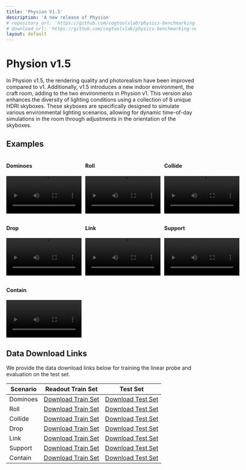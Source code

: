 ```yaml
---
title: 'Physion V1.5'
description: 'A new release of Physion'
# repository_url: 'https://github.com/cogtoolslab/physics-benchmarking-neurips2021'
# download_url: 'https://github.com/cogtoolslab/physics-benchmarking-neurips2021#downloading-the-physion-dataset'
layout: default
---
```

# Physion v1.5

In Physion v1.5, the rendering quality and photorealism have been improved compared to v1. Additionally, v1.5 introduces a new indoor environment, the craft room, adding to the two environments in Physion v1. This version also enhances the diversity of lighting conditions using a collection of 8 unique HDRI skyboxes. These skyboxes are specifically designed to simulate various environmental lighting scenarios, allowing for dynamic time-of-day simulations in the room through adjustments in the orientation of the skyboxes.

## Examples
<div style="display: grid; grid-template-columns: repeat(3, 1fr); grid-gap: 10px;">
    <div>
        <h4>Dominoes</h4>
        <video src="static/v15/pilot_dominoes_default_boxroom_0003_img.mp4" controls autoplay loop title="Title" width="200"></video>
    </div>
    <div>
        <h4>Roll</h4>
        <video src="static/v15/pilot_it2_rollingSliding_simple_ramp_box_0029_img.mp4" controls autoplay loop title="Title" width="200"></video>
    </div>
    <div>
        <h4>Collide</h4>
        <video src="static/v15/pilot_it2_collision_assorted_targets_tdw_1_dis_1_occ_0014_img.mp4" controls autoplay loop title="Title" width="200"></video>
    </div>
    <div>
        <h4>Drop</h4>
        <video src="static/v15/pilot_it2_drop_all_bowls_tdw_1_dis_1_occ_0003_img.mp4" controls autoplay loop title="Title" width="200"></video>
    </div>
    <div>
        <h4>Link</h4>
        <video src="static/v15/pilot_linking_nl1-8_mg000_aCyl_bCyl_tdwroom1_long_a_0027_img.mp4" controls autoplay loop title="Title" width="200"></video>
    </div>
    <div>
        <h4>Support</h4>
        <video src="static/v15/pilot_towers_nb4_SJ025_mono1_dis0_occ0_tdwroom_unstable_0027_img.mp4" controls autoplay loop title="Title" width="200"></video>
    </div>
    <div>
        <h4>Contain</h4>
        <video src="static/v15/pilot-containment-bowl-familiarization_0024_img.mp4" controls autoplay loop title="Title" width="200"></video>
    </div>
</div>

## Data Download Links
We provide the data download links below for training the linear probe and evaluation on the test set.

| Scenario   | Readout Train Set                                                                                    | Test Set                                                                                         |
|------------|------------------------------------------------------------------------------------------------------|--------------------------------------------------------------------------------------------------|
| Dominoes   | [Download Train Set](https://physion-model-readout-set-test.s3.us-east-2.amazonaws.com/dominoes.zip) | [Download Test Set](https://physion-model-test-set-test.s3.us-east-2.amazonaws.com/dominoes.zip) |
| Roll       | [Download Train Set](https://physion-model-readout-set-test.s3.us-east-2.amazonaws.com/roll.zip)     | [Download Test Set](https://physion-model-test-set-test.s3.us-east-2.amazonaws.com/roll.zip)     |
| Collide    | [Download Train Set](https://physion-model-readout-set-test.s3.us-east-2.amazonaws.com/collide.zip)  | [Download Test Set](https://physion-model-test-set-test.s3.us-east-2.amazonaws.com/collide.zip)  |
| Drop       | [Download Train Set](https://physion-model-readout-set-test.s3.us-east-2.amazonaws.com/drop.zip)     | [Download Test Set](https://physion-model-test-set-test.s3.us-east-2.amazonaws.com/drop.zip)     |
| Link       | [Download Train Set](https://physion-model-readout-set-test.s3.us-east-2.amazonaws.com/link.zip)     | [Download Test Set](https://physion-model-test-set-test.s3.us-east-2.amazonaws.com/link.zip)     |
| Support    | [Download Train Set](https://physion-model-readout-set-test.s3.us-east-2.amazonaws.com/support.zip)  | [Download Test Set](https://physion-model-test-set-test.s3.us-east-2.amazonaws.com/support.zip)  |
| Contain    | [Download Train Set](https://physion-model-readout-set-test.s3.us-east-2.amazonaws.com/contain.zip)  | [Download Test Set](https://physion-model-test-set-test.s3.us-east-2.amazonaws.com/contain.zip)  |